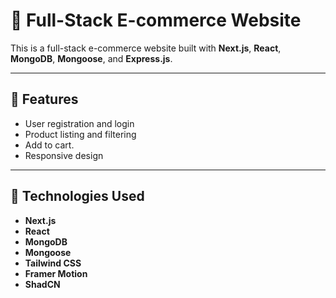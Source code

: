 # 🛒 Full-Stack E-commerce Website

This is a full-stack e-commerce website built with **Next.js**, **React**, **MongoDB**, **Mongoose**, and **Express.js**.

---

## 🚀 Features

- User registration and login
- Product listing and filtering
- Add to cart.
- Responsive design

---

## 🧰 Technologies Used

- **Next.js**
- **React**
- **MongoDB**
- **Mongoose**
- **Tailwind CSS**
- **Framer Motion**
- **ShadCN**
  
